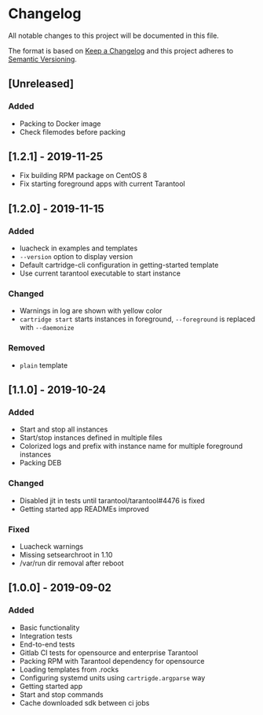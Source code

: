 # Changelog

All notable changes to this project will be documented in this file.

The format is based on [Keep a Changelog](http://keepachangelog.com/en/1.0.0/)
and this project adheres to [Semantic Versioning](http://semver.org/spec/v2.0.0.html).

## [Unreleased]
<!-- Please update cartridge-cli/VERSION.lua with new release -->

### Added

- Packing to Docker image
- Check filemodes before packing

## [1.2.1] - 2019-11-25

- Fix building RPM package on CentOS 8
- Fix starting foreground apps with current Tarantool

## [1.2.0] - 2019-11-15

### Added

- luacheck in examples and templates
- `--version` option to display version
- Default cartridge-cli configuration in getting-started template
- Use current tarantool executable to start instance

### Changed

- Warnings in log are shown with yellow color
- `cartridge start` starts instances in foreground, `--foreground` is replaced with `--daemonize`

### Removed

- `plain` template

## [1.1.0] - 2019-10-24

### Added
- Start and stop all instances
- Start/stop instances defined in multiple files
- Colorized logs and prefix with instance name for multiple foreground instances
- Packing DEB

### Changed
- Disabled jit in tests until tarantool/tarantool#4476 is fixed
- Getting started app READMEs improved

### Fixed
- Luacheck warnings
- Missing setsearchroot in 1.10
- /var/run dir removal after reboot

## [1.0.0] - 2019-09-02

### Added

- Basic functionality
- Integration tests
- End-to-end tests
- Gitlab CI tests for opensource and enterprise Tarantool
- Packing RPM with Tarantool dependency for opensource
- Loading templates from .rocks
- Configuring systemd units using `cartrigde.argparse` way
- Getting started app
- Start and stop commands
- Cache downloaded sdk between ci jobs
